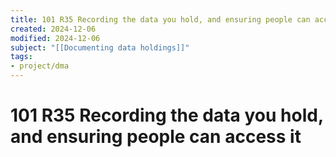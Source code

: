 ```yaml
---
title: 101 R35 Recording the data you hold, and ensuring people can access it
created: 2024-12-06
modified: 2024-12-06
subject: "[[Documenting data holdings]]"
tags: 
- project/dma
---
```

# 101 R35 Recording the data you hold, and ensuring people can access it
